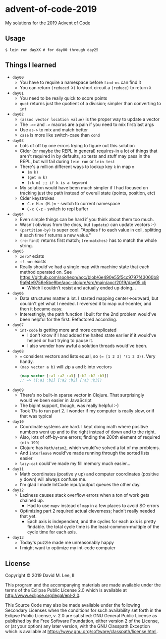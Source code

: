 # advent-of-code-2019

My solutions for the [2019 Advent of Code](https://adventofcode.com/2019)

## Usage

    $ lein run dayXX # for day00 through day25

## Things I learned

 - `day00`
   - You have to require a namespace before `find-ns` can find it
   - You can return `(reduced X)` to short circuit a `(reduce)` to return
     `X`.
 - `day01`
   - You need to be really quick to score points
   - `quot` returns just the quotient of a division; simpler than converting
     to `int`
 - `day02`
   - `(assoc vector location value)` is the proper way to update a vector
   - The `->>` and `->` macros are a pain if you need to mix first/last args
   - Use `as->` to mix and match better
   - `case` is more like switch-case than `cond`
 - `day03`
   - Lots of off by one errors trying to figure out this solution
   - Cider (or maybe the REPL in general) requires-in a lot of things that aren't
     required in by defaults, so tests and stuff may pass in the REPL, but will fail
     during `lein run` or `lein test`
   - There's a million different ways to lookup key `k` in map `m`
     - `(m k)`
     - `(get m k)`
     - `(:k m) ;; if k is a keyword`
   - My solution would have been much simpler if I had focused on tracking just the path
     instead of overall state (points, position, etc)
   - Cider keystrokes
     - `C-c M-n (M-)n` - switch to current namespace
     - `C-c C-z` - switch to repl buffer
 - `day04`
   - Even simple things can be hard if you think about them too much.
   - Wasn't obvious from the docs, but `(update)` can update vectors :-)
   - `(partition-by)` is super cool. "Applies f to each value in coll,
     splitting it each time f returns a new value."
   - `(re-find)` returns first match; `(re-matches)` has to match the whole string.
 - `day05`
   - `zero?` exists
   - `if-not` exists
   - Really should've had a single map with machine state that each method
     operated on. See https://github.com/sooheon/aoc/blob/6e490e55f5cc9797f43060b89a94e9756e5be9be/aoc-clojure/src/main/aoc/2019/day05.clj
     - Which I couldn't resist and actually ended up doing...
 - `day06`
   - Data structures matter a lot. I started mapping center->outward, but couldn't get what
     I needed. I reversed it to map out->center, and then it became easy.
   - Interestingly, the path function I built for the 2nd problem would've been
     helpful for the first. Refactored according.
 - `day07`
   - `int-code` is getting more and more complicated
     - I don't know if I had added the halted state earlier if it would've helped or hurt
       trying to pause it.
     - I also wonder how awful a solution threads would've been.
 - `day08`
   - `=` considers vectors and lists equal, so `(= [1 2 3] '(1 2 3))`. Very handy.
   - `(map vector a b)` will zip `a` and `b` into vectors
     ```clojure
     (map vector [:a1 :a2 :a3] [:b2 :b2 :b3])
     ;; => ([:a1 :b2] [:a2 :b2] [:a3 :b3])
     ```
 - `day09`
   - There's no built-in sparse vector in Clojure. That surprisingly would've been easier
     in JavaScript
   - The bigint support, though, was really helpful :-)
   - Took 17s to run part 2. I wonder if my computer is really slow, or if that was typical
 - `day10`
   - Coordinate systems are hard. I kept doing math where positive numbers went up and to
     the right instead of down and to the right.
   - Also, lots of off-by-one errors; finding the 200th element of required `(nth 199)`
   - Clojure has `Math/atan2`, which would've solved a lot of my problems.
   - And `interleave` would've made running through the sorted lists easier
   - `lazy-cat` could've made my fill memory much easier...
 - `day11`
   - Math coordinates (postive y up) and computer coordinates (positive y down)
     will always confuse me.
   - I'm glad I made IntCode input/output queues the other day.
 - `day12`
   - Laziness causes stack overflow errors when a ton of work gets chained up.
     - Had to use `mapv` instead of `map` in a few places to avoid SO errors
   - Optimizing part 2 required actual cleverness; hadn't really needed that yet.
     - Each axis is independent, and the cycles for each axis is pretty findable. the
       total cycle time is the least-common-multiple of the cycle time for each axis.
 - `day13`
   - Today's puzzle made me unreasonably happy
   - I might want to optimize my int-code computer

## License

Copyright © 2019 David M. Lee, II

This program and the accompanying materials are made available under the
terms of the Eclipse Public License 2.0 which is available at
http://www.eclipse.org/legal/epl-2.0.

This Source Code may also be made available under the following Secondary
Licenses when the conditions for such availability set forth in the Eclipse
Public License, v. 2.0 are satisfied: GNU General Public License as published by
the Free Software Foundation, either version 2 of the License, or (at your
option) any later version, with the GNU Classpath Exception which is available
at https://www.gnu.org/software/classpath/license.html.

